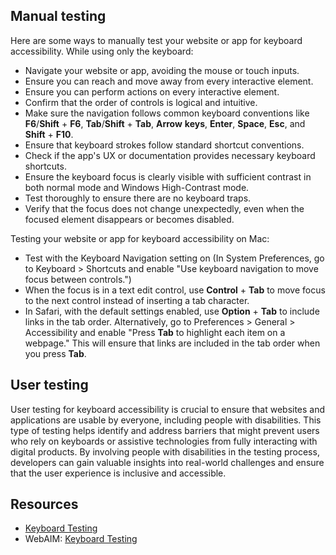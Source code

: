 ## Manual testing

Here are some ways to manually test your website or app for keyboard accessibility. While using only the keyboard:
- Navigate your website or app, avoiding the mouse or touch inputs.
- Ensure you can reach and move away from every interactive element.
- Ensure you can perform actions on every interactive element. 
- Confirm that the order of controls is logical and intuitive.
- Make sure the navigation follows common keyboard conventions like **F6**/**Shift** + **F6**, **Tab**/**Shift** + **Tab**, **Arrow** **keys**, **Enter**, **Space**, **Esc**, and **Shift** + **F10**.
- Ensure that keyboard strokes follow standard shortcut conventions. 
- Check if the app's UX or documentation provides necessary keyboard shortcuts.
- Ensure the keyboard focus is clearly visible with sufficient contrast in both normal mode and Windows High-Contrast mode.
- Test thoroughly to ensure there are no keyboard traps.
- Verify that the focus does not change unexpectedly, even when the focused element disappears or becomes disabled.

Testing your website or app for keyboard accessibility on Mac: 
- Test with the Keyboard Navigation setting on (In System Preferences, go to Keyboard > Shortcuts and enable "Use keyboard navigation to move focus between controls.")
- When the focus is in a text edit control, use **Control** + **Tab** to move focus to the next control instead of inserting a tab character. 
- In Safari, with the default settings enabled, use **Option** + **Tab** to include links in the tab order. Alternatively, go to Preferences > General > Accessibility and enable "Press **Tab** to highlight each item on a webpage." This will ensure that links are included in the tab order when you press **Tab**.

## User testing

User testing for keyboard accessibility is crucial to ensure that websites and applications are usable by everyone, including people with disabilities. This type of testing helps identify and address barriers that might prevent users who rely on keyboards or assistive technologies from fully interacting with digital products. By involving people with disabilities in the testing process, developers can gain valuable insights into real-world challenges and ensure that the user experience is inclusive and accessible. 

## Resources

- [Keyboard Testing](https://accessibility.web-resources.upenn.edu/testing-evaluating-accessibility/manual-testing/keyboard-testing)
- WebAIM: [Keyboard Testing](https://webaim.org/techniques/keyboard/)